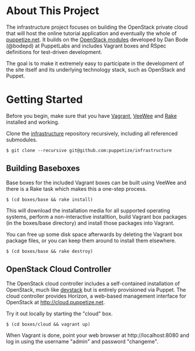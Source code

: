 About This Project
==================

The infrastructure project focuses on building the OpenStack private
cloud that will host the online tutorial application and eventually
the whole of [puppetize.net](http://puppetize.net). It builds on the
[OpenStack modules](https://github.com/puppetlabs/puppetlabs-openstack)
developed by Dan Bode (@bodepd) at PuppetLabs and includes Vagrant
boxes and RSpec definitions for test-driven development.

The goal is to make it extremely easy to participate in the development
of the site itself and its underlying technology stack, such as OpenStack
and Puppet.

Getting Started
===============

Before you begin, make sure that you have
[Vagrant](http://vagrantup.com),
[VeeWee](https://github.com/jedi4ever/veewee) and
[Rake](http://rake.rubyforge.org/) installed and working.

Clone the [infrastructure](https://github.com/puppetize/infrastructure)
repository recursively, including all referenced submodules.
```
$ git clone --recursive git@github.com:puppetize/infrastructure
```

Building Baseboxes
------------------

Base boxes for the included Vagrant boxes can be built using VeeWee and
there is a Rake task which makes this a one-step process.

```
$ (cd boxes/base && rake install)
```

This will download the installation media for all supported operating
systems, perform a non-interactive installtion, build Vagrant box
packages (in the boxes/base directory) and install those packages into
Vagrant.

You can free up some disk space afterwards by deleting the Vagrant box
package files, or you can keep them around to install them elsewhere.
```
$ (cd boxes/base && rake destroy)
```

OpenStack Cloud Controller
--------------------------

The OpenStack cloud controller includes a self-contained installation
of OpenStack, much like [devstack](http://devstack.org/) but is entirely
provisioned via Puppet.  The cloud controller provides Horizon, a web-based
management interface for OpenStack at http://cloud.puppetize.net.

Try it out locally by starting the "cloud" box.
```
$ (cd boxes/cloud && vagrant up)
```

When Vagrant is done, point your web browser at http://localhost:8080 and
log in using the username "admin" and password "changeme".
